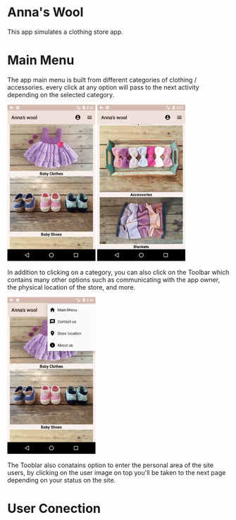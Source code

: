 # Anna's Wool
This app simulates a clothing store app. 

# Main Menu
The app main menu is built from different categories of clothing / accessories. every click at any option will pass to the next activity depending on the selected category. 

<img src="images/main1.png" width=200>  <img src="images/main2.png" width=200> 

In addition to clicking on a category, you can also click on the Toolbar which contains many other options such as communicating with the app owner, the physical location of the store, and more.

<img src="images/main3.png" width=200>

The Tooblar also conatains option to enter the personal area of the site users, by clicking on the user image on top you'll be taken to the next page depending on your status on the site.

# User Conection
